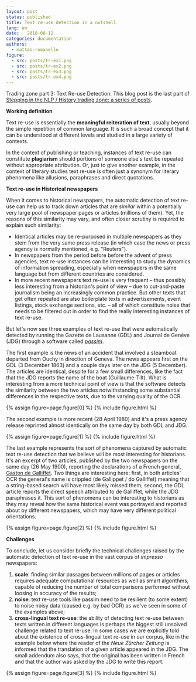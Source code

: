 ```yaml
---
layout: post
status: published
title: Text re-use detection in a nutshell
lang: en
date:   2018-06-12
categories: documentation
authors:
  - matteo-romanello
figure:
  - src: posts/tr-ex1.png
  - src: posts/tr-ex2.png
  - src: posts/tr-ex3.png
  - src: posts/tr-ex4.png
---
```

Trading zone part 3: Text Re-use Detection. This blog post is the last part of [Stepping in the NLP / History trading zone: a series of posts](/news/2018/06/11/tradingzone-umbrella.html).

<!-- more -->

**Working definition**

Text re-use is essentially the **meaningful reiteration of text**, usually beyond the simple repetition of common language. It is such a broad concept that it can be understood at different levels and studied in a large variety of contexts.  

In the context of publishing or teaching, instances of text re-use can constitute **plagiarism** should portions of someone else's text be repeated without appropriate attribution. Or, just to give another example, in the context of literary studies text re-use is often just a synonym for literary phenomena like allusions, paraphrases and direct quotations.

**Text re-use in Historical newspapers**

When it comes to historical newspapers, the automatic detection of text re-use can help us to track down articles that are *similar* within a potentially very large pool of newspaper pages or articles (millions of them). Yet, the reasons of this similarity may vary, and often closer scrutiny is required to explain such similarity:

- Identical articles may be re-purposed in multiple newspapers as they stem from the very same press release (in which case the news or press agency is normally mentioned, e.g. "Reuters").
- In newspapers from the period before before the advent of press agencies, text re-use instances can be interesting to study the dynamics of information spreading, especially when newspapers in the same language but from different countries are considered.
- In more recent newspapers text re-use is very frequent – thus possibly less interesting from a historian's point of view – due to cut-and-paste journalism being an increasingly common practice. But other texts that get often repeated are also boilerplate texts in advertisements, event listings, stock exchange sections, etc. – all of which constitute noise that needs to be filtered out in order to find the really interesting instances of text re-use.

But let's now see three examples of text re-use that were automatically detected by running the Gazette de Lausanne (GDL) and Journal de Genève (JDG) through a software called [*passim*](https://github.com/dasmiq/passim).

The first example is the news of an accident that involved a steamboat departed from Ouchy in direction of Geneva. The news appears first on the GDL (3 December 1863) and a couple days later on the JDG (5 December). The articles are identical, despite for a few small differences, like the fact that the JDG reports the name of the boat (Guillaume-Tilt). What is interesting from a more technical point of view is that the software detects the similarity between the two articles notwithstanding some substantial differences in the respective texts, due to the varying quality of the OCR.

{% assign figure=page.figure[0] %}
{% include figure.html %}

The second example is more recent (28 April 1980) and it's a press agency release reprinted almost identically on the same day by both GDL and JDG.  

{% assign figure=page.figure[1] %}
{% include figure.html %}

The last example represents the sort of phenomena captured by automatic text re-use detection that we believe will be most interesting for historians. It's an excerpt of two articles, published by the two newspapers on the same day (26 May 1900), reporting the declarations of a French general, [Gaston de Galliffet](https://en.wikipedia.org/wiki/Gaston,_Marquis_de_Galliffet). Two things are interesting here: first, in both articles' OCR the general's name is crippled (de Gallippet / do Galliffet) meaning that a string-based search will have most likely missed them; second, the GDL article reports the direct speech attributed to de Galliffet, while the JDG paraphrases it. This sort of phenomena can be interesting to historians as they may reveal how the same historical event was portrayed and reported about by different newspapers, which may have very different political orientations.

{% assign figure=page.figure[2] %}
{% include figure.html %}

**Challenges**

To conclude, let us consider briefly the technical challenges raised by the automatic detection of text re-use in the vast corpus of *impresso* newspapers:

1. **scale**: finding similar passages between millions of pages or articles requires adequate computational resources as well as smart algorithms, capable of reducing the number of total comparisons performed without loosing in accuracy of the results;  
2. **noise**: text re-use tools like passim need to be resilient (to some extent) to noise noisy data (caused e.g. by bad OCR) as we've seen in some of the examples above;  
3. **cross-lingual text re-use**: the ability of detecting text re-use between texts written in different languages is perhaps *the* biggest still unsolved challenge related to text re-use. In some cases we are explicitly told about the existence of cross-lingual text re-use in our corpus, like in the example below where the reader of the *Neue Zürcher Zeitung* is informed that the translation of a given article appeared in the JDG. The small addendum also says, that the original has been written in French and that the author was asked by the JDG to write this report.


{% assign figure=page.figure[3] %}
{% include figure.html %}

